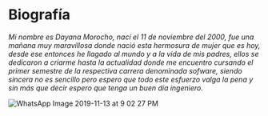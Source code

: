 # Biografía 
 
_Mi nombre es Dayana Morocho, nací el 11 de noviembre del 2000, fue una mañana muy maravillosa donde nació esta hermosura de mujer que es hoy, desde ese entonces he llagado al mundo y a la vida de mis padres, ellos se dedicaron a criarme hasta la actualidad donde me encuentro cursando el primer semestre de la respectiva carrera denominada sofware, siendo sincera no es sencillo pero espero que todo este esfuerzo valga la pena y sin más que decir espero que tenga un buen día ingeniero._ 




![WhatsApp Image 2019-11-13 at 9 02 27 PM](https://user-images.githubusercontent.com/57736831/68820872-ac8d8300-065a-11ea-9a1a-73803a10005c.jpeg)
